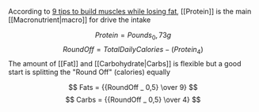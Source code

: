 According to [9 tips to build muscles while losing fat](https://www.youtube.com/watch?v=3VnXyHPmbY0), [[Protein]] is the main [[Macronutrient|macro]] for drive the intake

$$ Protein = Pounds _ 0,73g $$
$$ Round Off = Total Daily Calories - (Protein _ 4)$$
The amount of [[Fat]] and [[Carbohydrate|Carbs]] is flexible but a good start is splitting the "Round Off" (calories) equally

$$ Fats = {{RoundOff _ 0,5} \over 9} $$
$$ Carbs = {{RoundOff _ 0,5} \over 4} $$
